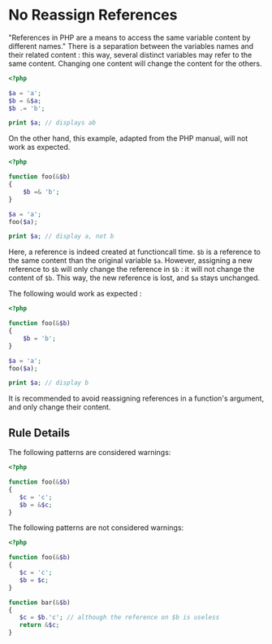 <!-- PHP Manual -->
# No Reassign References

"References in PHP are a means to access the same variable content by different names." There is a separation between the variables names and their related content : this way, several distinct variables may refer to the same content. Changing one content will change the content for the others.

```php
<?php

$a = 'a';
$b = &$a;
$b .= 'b';

print $a; // displays ab

```


On the other hand, this example, adapted from the PHP manual, will not work as expected. 

```php
<?php

function foo(&$b)
{
    $b =& 'b';
}

$a = 'a';
foo($a); 

print $a; // display a, not b

```

Here, a reference is indeed created at functioncall time. `$b` is a reference to the same content than the original variable `$a`. However, assigning a new reference to `$b` will only change the reference in `$b` : it will not change the content of `$b`. This way, the new reference is lost, and `$a` stays unchanged.

The following would work as expected : 

```php
<?php

function foo(&$b)
{
    $b = 'b';
}

$a = 'a';
foo($a); 

print $a; // display b

```

It is recommended to avoid reassigning references in a function's argument, and only change their content. 

## Rule Details

The following patterns are considered warnings:

```php
<?php

function foo(&$b)
{
   $c = 'c';
   $b = &$c;
}

```


The following patterns are not considered warnings:

```php
<?php

function foo(&$b)
{
   $c = 'c';
   $b = $c;
}

function bar(&$b)
{
   $c = $b.'c'; // although the reference on $b is useless
   return &$c;
}

```


